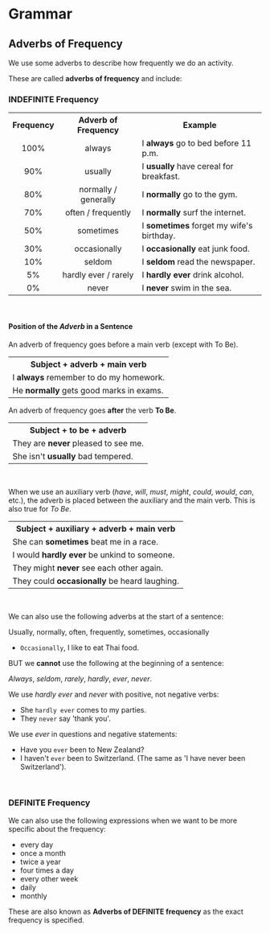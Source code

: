 # Grammar

## Adverbs of Frequency

We use some adverbs to describe how frequently we do an activity.

These are called **adverbs of frequency** and include:

### INDEFINITE Frequency

<table>
    <tbody>
        <tr>
            <th>Frequency</th>
            <th>Adverb of Frequency</th>
            <th>Example</th>
        </tr>
        <tr>
            <td><center>100%</td>
            <td><center>always</td>
            <td>I <strong>always</strong> go to bed before 11 p.m.</td>
        </tr>
        <tr>
            <td><center>90%</td>
            <td><center>usually</td>
            <td>I <strong>usually</strong> have cereal for breakfast.</td>
        </tr>
        <tr>
            <td><center>80%</td>
            <td><center>normally / generally</td>
            <td>I <strong>normally</strong> go to the gym.</td>
        </tr>
        <tr>
            <td><center>70%</td>
            <td><center>often / frequently</td>
            <td>I <strong>normally</strong> surf the internet.</td>
        </tr>
        <tr>
            <td><center>50%</td>
            <td><center>sometimes</td>
            <td>I <strong>sometimes</strong> forget my wife's birthday.</td>
        </tr>
        <tr>
            <td><center>30%</td>
            <td><center>occasionally</td>
            <td>I <strong>occasionally</strong> eat junk food.</td>
        </tr>
        <tr>
            <td><center>10%</td>
            <td><center>seldom</td>
            <td>I <strong>seldom</strong> read the newspaper.</td>
        </tr>
        <tr>
            <td><center>5%</td>
            <td><center>hardly ever / rarely</td>
            <td>I <strong>hardly ever</strong> drink alcohol.</td>
        </tr>
        <tr>
            <td><center>0%</td>
            <td><center>never</td>
            <td>I <strong>never</strong> swim in the sea.</td>
        </tr>
    </tbody>
</table>

<br/>

#### Position of the *Adverb* in a Sentence

An adverb of frequency goes before a main verb (except with To Be).

<table>
    <tbody>
        <tr>
            <th>Subject + adverb + main verb</th>
        </tr>
        <tr>
            <td> I <strong>always</strong> remember to do my homework. </td>
        </tr>
        <tr>
            <td> He <strong>normally</strong> gets good marks in exams. </td>
        </tr>
    </tbody>
</table>

An adverb of frequency goes **after** the verb **To Be**.

<table>
    <tbody>
        <tr>
            <th>Subject + to be + adverb</th>
        </tr>
        <tr>
            <td> They are <strong>never</strong> pleased to see me. </td>
        </tr>
        <tr>
            <td> She isn't <strong>usually</strong> bad tempered. </td>
        </tr>
    </tbody>
</table>

<br/>

When we use an auxiliary verb (*have*, *will*, *must*, *might*, *could*, *would*, *can*, etc.), the adverb is placed between the auxiliary and the main verb. This is also true for *To Be*.

<table>
    <tbody>
        <tr>
            <th>Subject + auxiliary + adverb + main verb</th>
        </tr>
        <tr>
            <td> She can <strong>sometimes</strong> beat me in a race. </td>
        </tr>
        <tr>
            <td> I would <strong>hardly ever</strong> be unkind to someone. </td>
        </tr>
        <tr>
            <td> They might <strong>never</strong> see each other again. </td>
        </tr>
        <tr>
            <td> They could <strong>occasionally</strong> be heard laughing. </td>
        </tr>
    </tbody>
</table>

<br/>

We can also use the following adverbs at the start of a sentence:

Usually, normally, often, frequently, sometimes, occasionally

* `Occasionally`, I like to eat Thai food.

BUT we **cannot** use the following at the beginning of a sentence:

*Always*, *seldom*, *rarely*, *hardly*, *ever*, *never*.

We use *hardly ever* and *never* with positive, not negative verbs:

* She `hardly ever` comes to my parties.
* They `never` say 'thank you'.

We use *ever* in questions and negative statements:

* Have you `ever` been to New Zealand?
* I haven't `ever` been to Switzerland. (The same as 'I have never been Switzerland').

<br/>

### DEFINITE Frequency

We can also use the following expressions when we want to be more specific about the frequency:

* every day
* once a month
* twice a year
* four times a day
* every other week
* daily
* monthly

These are also known as **Adverbs of DEFINITE frequency** as the exact frequency is specified.
